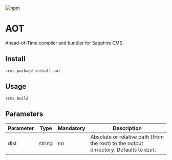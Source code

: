 [![npm](https://img.shields.io/npm/v/@sapphire-cms/aot.svg)](http://npm.im/@sapphire-cms/aot)

# AOT

Ahead-of-Time compiler and bundler for Sapphire CMS.

## Install

```shell
scms package install aot
```

## Usage

```shell
scms build
```

## Parameters

| Parameter | Type   | Mandatory | Description                                                                             |
| --------- | ------ | --------- | --------------------------------------------------------------------------------------- |
| dist      | string | no        | Absolute or relative path (from the root) to the output dirrectory. Defaults to `dist`. |
